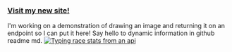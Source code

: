 ### [Visit my new site!](https://moefingers.github.io)
I'm working on a demonstration of drawing an image and returning it on an endpoint so I can put it here! Say hello to dynamic information in github readme md.
[![Typing race stats from an api](https://moefingers.vercel.app/api/image-gen/racer-stats/bigmoemoney)](https://www.nitrotype.com/racer/bigmoemoney)

